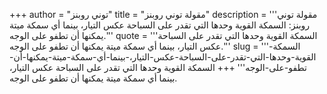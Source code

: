+++
author = "توني روبنز"
title = "مقولة توني روبنز"
description = '''مقولة توني روبنز: السمكة القوية وحدها التي تقدر على السباحة عكس التيار، بينما أي سمكة ميتة يمكنها أن تطفو على الوجه.'''
quote = '''السمكة القوية وحدها التي تقدر على السباحة عكس التيار، بينما أي سمكة ميتة يمكنها أن تطفو على الوجه.'''
slug = '''السمكة-القوية-وحدها-التي-تقدر-على-السباحة-عكس-التيار،-بينما-أي-سمكة-ميتة-يمكنها-أن-تطفو-على-الوجه'''
+++
السمكة القوية وحدها التي تقدر على السباحة عكس التيار، بينما أي سمكة ميتة يمكنها أن تطفو على الوجه.
